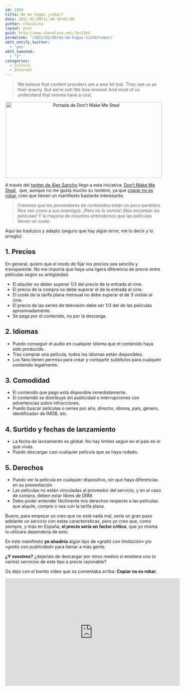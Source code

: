 ```yaml
---
id: 2364
title: No me hagas ¿robar?
date: 2011-02-09T11:48:38+02:00
author: Chavalina
layout: post
guid: http://www.chavalina.net/?p=2364
permalink: '/2011/02/09/no-me-hagas-%c2%bfrobar/'
aktt_notify_twitter:
  - 'yes'
aktt_tweeted:
  - "1"
categories:
  - Cultura
  - Internet
---
```

> We believe that content providers are a wee bit lost. They see us as their enemy. But we&#8217;re not! We love movies! And most of us understand that movies have a cost.

<p style="text-align: center;">
  <img class="size-large wp-image-2366  aligncenter" title="dontmakemesteal" src="http://www.chavalina.net/imagenes/2011/02/dontmakemesteal-500x244.png" alt="Portada de Don't Make Me Steal" width="500" height="244" srcset="http://www.chavalina.net/imagenes/2011/02/dontmakemesteal-500x244.png 500w, http://www.chavalina.net/imagenes/2011/02/dontmakemesteal-300x146.png 300w, http://www.chavalina.net/imagenes/2011/02/dontmakemesteal.png 1263w" sizes="(max-width: 500px) 100vw, 500px" />
</p>

A través del <a href="http://twitter.com/#!/alexsancho/status/33567871380488192" target="_blank">twitter de Álex Sancho</a> llego a esta iniciativa, <a href="﻿http://www.dontmakemesteal.com/" target="_blank">Don&#8217;t Make Me Steal</a>,  que, aunque no me gusta mucho su nombre, ya que <a href="http://www.youtube.com/watch?v=ef-OExpQEcU" target="_blank">copiar no es robar</a>, creo que tienen un manifiesto bastante interesante.

> Creemos que los proveedores de contenidos están un poco perdidos. Nos ven como a sus enemigos. ¡Pero no lo somos! ¡Nos encantan las películas! Y la mayoría de nosotros entendemos que las películas tienen un coste.

Aquí las traduzco y adapto (seguro que hay algún error, me lo decís y lo arreglo):

## 1. Precios

En general, quiero que el modo de fijar los precios sea sencillo y transparente. No me importa que haya una ligera diferencia de precio entre películas según su antigüedad.

  * El alquiler no deber superar 1/3 del precio de la entrada al cine.
  * El precio de la compra no debe superar el de la entrada al cine.
  * El coste de la tarifa plana mensual no debe superar el de 3 visitas al cine.
  * El precio de las series de televisión debe ser 1/3 del de las películas aproximadamente.
  * Se paga por el contenido, no por la descarga.

## 2. Idiomas

  * Puedo conseguir el audio en cualquier idioma que el contenido haya sido producido.
  * Tras comprar una película, todos los idiomas están disponibles.
  * Los fans tienen permiso para crear y compartir subtítulos para cualquier contenido legalmente.

## 3. Comodidad

  * El contenido que pago está disponible inmediatamente.
  * El contenido se distribuye sin publicidad o interrupciones con advertencias sobre infracciones.
  * Puedo buscar películas o series por año, director, idioma, país, género, identificador de IMDB, etc.

## 4. Surtido y fechas de lanzamiento

  * La fecha de lanzamiento es global. No hay límites según en el país en el que vivas.
  * Puedo descargar casi cualquier película que se haya rodado.

## 5. Derechos

  * Puedo ver la película en cualquier dispositivo, sin que haya diferencias en su presentación.
  * Las películas no están vinculadas al proveedor del servicio, y en el caso de compra, deben estar libres de DRM.
  * Debo poder entender fácilmente mis derechos respecto a las películas que alquile, compre o vea con la tarifa plana.

Bueno, para empezar yo creo que no está nada mal, sería un gran paso adelante un servicio con estas características, pero yo creo que, como siempre, y más en España, **el precio sería un factor crítico**, que yo misma lo utilizara dependería de esto.

En este manifiesto **yo añadiría** algún tipo de _«gratis con limitación»_ y/o _«gratis con publicidad»_ para llamar a más gente.

**¿Y vosotros?** ¿dejaríais de descargar por otros medios si existiera uno (o varios) servicios de este tipo a precio razonable?

Os dejo con el bonito vídeo que os comentaba arriba: **Copiar no es robar**.

<iframe title="YouTube video player" width="560" height="345" src="http://www.youtube.com/embed/ef-OExpQEcU?rel=0" frameborder="0" allowfullscreen></iframe>